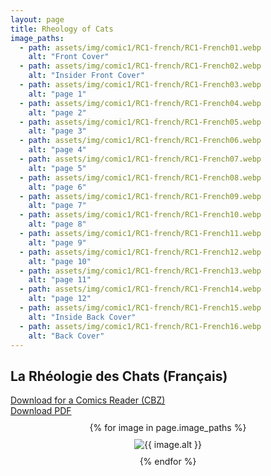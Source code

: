 ```yaml
---
layout: page
title: Rheology of Cats
image_paths:
  - path: assets/img/comic1/RC1-french/RC1-French01.webp 
    alt: "Front Cover"
  - path: assets/img/comic1/RC1-french/RC1-French02.webp
    alt: "Insider Front Cover"
  - path: assets/img/comic1/RC1-french/RC1-French03.webp
    alt: "page 1"
  - path: assets/img/comic1/RC1-french/RC1-French04.webp
    alt: "page 2"
  - path: assets/img/comic1/RC1-french/RC1-French05.webp 
    alt: "page 3"
  - path: assets/img/comic1/RC1-french/RC1-French06.webp
    alt: "page 4"
  - path: assets/img/comic1/RC1-french/RC1-French07.webp
    alt: "page 5"
  - path: assets/img/comic1/RC1-french/RC1-French08.webp
    alt: "page 6"
  - path: assets/img/comic1/RC1-french/RC1-French09.webp
    alt: "page 7"
  - path: assets/img/comic1/RC1-french/RC1-French10.webp
    alt: "page 8"
  - path: assets/img/comic1/RC1-french/RC1-French11.webp
    alt: "page 9"
  - path: assets/img/comic1/RC1-french/RC1-French12.webp
    alt: "page 10"
  - path: assets/img/comic1/RC1-french/RC1-French13.webp
    alt: "page 11"
  - path: assets/img/comic1/RC1-french/RC1-French14.webp
    alt: "page 12"
  - path: assets/img/comic1/RC1-french/RC1-French15.webp
    alt: "Inside Back Cover"
  - path: assets/img/comic1/RC1-french/RC1-French16.webp
    alt: "Back Cover"
---
```


<div class="col-lg-12 text-center">
	<h2 class="section-heading text-uppercase">La Rhéologie des Chats (Français)</h2>
        <div class="text-muted">
           <a href="{{ site.url }}/downloads/comic1-french/RC1-French.cbz">Download for a Comics Reader (CBZ)</a>
        </div>
        <div class="text-muted">
           <a href="{{ site.url }}/downloads/comic1-french/RC1-French.pdf">Download PDF</a>
        </div>

</div>

<div style="display: flex; flex-direction: column; align-items: center; margin-top: 10px; margin-bottom: 30px;">
  {% for image in page.image_paths %}
    <img src="{{ image.path }}" alt="{{ image.alt }}" style="max-width: 70%; height: auto; margin: 10px;">
  {% endfor %}
</div>












